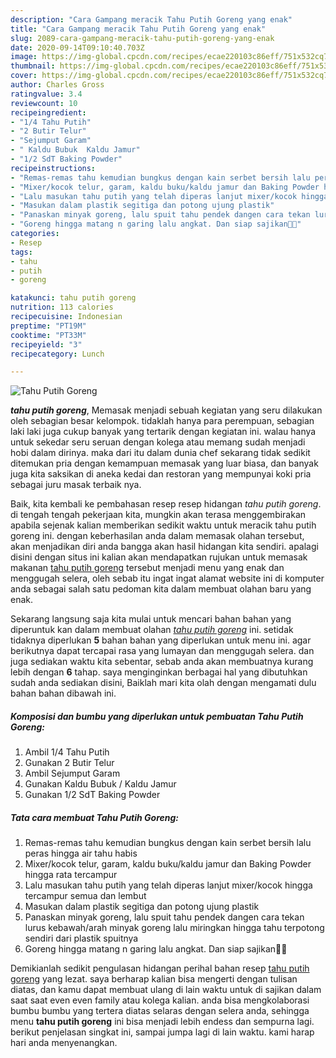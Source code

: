 ```yaml
---
description: "Cara Gampang meracik Tahu Putih Goreng yang enak"
title: "Cara Gampang meracik Tahu Putih Goreng yang enak"
slug: 2089-cara-gampang-meracik-tahu-putih-goreng-yang-enak
date: 2020-09-14T09:10:40.703Z
image: https://img-global.cpcdn.com/recipes/ecae220103c86eff/751x532cq70/tahu-putih-goreng-foto-resep-utama.jpg
thumbnail: https://img-global.cpcdn.com/recipes/ecae220103c86eff/751x532cq70/tahu-putih-goreng-foto-resep-utama.jpg
cover: https://img-global.cpcdn.com/recipes/ecae220103c86eff/751x532cq70/tahu-putih-goreng-foto-resep-utama.jpg
author: Charles Gross
ratingvalue: 3.4
reviewcount: 10
recipeingredient:
- "1/4 Tahu Putih"
- "2 Butir Telur"
- "Sejumput Garam"
- " Kaldu Bubuk  Kaldu Jamur"
- "1/2 SdT Baking Powder"
recipeinstructions:
- "Remas-remas tahu kemudian bungkus dengan kain serbet bersih lalu peras hingga air tahu habis"
- "Mixer/kocok telur, garam, kaldu buku/kaldu jamur dan Baking Powder hingga rata tercampur"
- "Lalu masukan tahu putih yang telah diperas lanjut mixer/kocok hingga tercampur semua dan lembut"
- "Masukan dalam plastik segitiga dan potong ujung plastik"
- "Panaskan minyak goreng, lalu spuit tahu pendek dangen cara tekan lurus kebawah/arah minyak goreng lalu miringkan hingga tahu terpotong sendiri dari plastik spuitnya"
- "Goreng hingga matang n garing lalu angkat. Dan siap sajikan🤤🤩"
categories:
- Resep
tags:
- tahu
- putih
- goreng

katakunci: tahu putih goreng 
nutrition: 113 calories
recipecuisine: Indonesian
preptime: "PT19M"
cooktime: "PT33M"
recipeyield: "3"
recipecategory: Lunch

---
```



![Tahu Putih Goreng](https://img-global.cpcdn.com/recipes/ecae220103c86eff/751x532cq70/tahu-putih-goreng-foto-resep-utama.jpg)

<b><i>tahu putih goreng</i></b>, Memasak menjadi sebuah kegiatan yang seru dilakukan oleh sebagian besar kelompok. tidaklah hanya para perempuan, sebagian laki laki juga cukup banyak yang tertarik dengan kegiatan ini. walau hanya untuk sekedar seru seruan dengan kolega atau memang sudah menjadi hobi dalam dirinya. maka dari itu dalam dunia chef sekarang tidak sedikit ditemukan pria dengan kemampuan memasak yang luar biasa, dan banyak juga kita saksikan di aneka kedai dan restoran yang mempunyai koki pria sebagai juru masak terbaik nya.



Baik, kita kembali ke pembahasan resep resep hidangan <i>tahu putih goreng</i>. di tengah tengah pekerjaan kita, mungkin akan terasa menggembirakan apabila sejenak kalian memberikan sedikit waktu untuk meracik tahu putih goreng ini. dengan keberhasilan anda dalam memasak olahan tersebut, akan menjadikan diri anda bangga akan hasil hidangan kita sendiri. apalagi disini dengan situs ini kalian akan mendapatkan rujukan untuk memasak makanan <u>tahu putih goreng</u> tersebut menjadi menu yang enak dan menggugah selera, oleh sebab itu ingat ingat alamat website ini di komputer anda sebagai salah satu pedoman kita dalam membuat olahan baru yang enak.


Sekarang langsung saja kita mulai untuk mencari bahan bahan yang diperuntuk kan dalam membuat olahan <u><i>tahu putih goreng</i></u> ini. setidak tidaknya diperlukan <b>5</b> bahan bahan yang diperlukan untuk menu ini. agar berikutnya dapat tercapai rasa yang lumayan dan menggugah selera. dan juga sediakan waktu kita sebentar, sebab anda akan membuatnya kurang lebih dengan <b>6</b> tahap. saya menginginkan berbagai hal yang dibutuhkan sudah anda sediakan disini, Baiklah mari kita olah dengan mengamati dulu bahan bahan dibawah ini.

<!--inarticleads1-->

##### Komposisi dan bumbu yang diperlukan untuk pembuatan Tahu Putih Goreng:

1. Ambil 1/4 Tahu Putih
1. Gunakan 2 Butir Telur
1. Ambil Sejumput Garam
1. Gunakan  Kaldu Bubuk / Kaldu Jamur
1. Gunakan 1/2 SdT Baking Powder




<!--inarticleads2-->

##### Tata cara membuat Tahu Putih Goreng:

1. Remas-remas tahu kemudian bungkus dengan kain serbet bersih lalu peras hingga air tahu habis
1. Mixer/kocok telur, garam, kaldu buku/kaldu jamur dan Baking Powder hingga rata tercampur
1. Lalu masukan tahu putih yang telah diperas lanjut mixer/kocok hingga tercampur semua dan lembut
1. Masukan dalam plastik segitiga dan potong ujung plastik
1. Panaskan minyak goreng, lalu spuit tahu pendek dangen cara tekan lurus kebawah/arah minyak goreng lalu miringkan hingga tahu terpotong sendiri dari plastik spuitnya
1. Goreng hingga matang n garing lalu angkat. Dan siap sajikan🤤🤩




Demikianlah sedikit pengulasan hidangan perihal bahan resep <u>tahu putih goreng</u> yang lezat. saya berharap kalian bisa mengerti dengan tulisan diatas, dan kamu dapat membuat ulang di lain waktu untuk di sajikan dalam saat saat even even family atau kolega kalian. anda bisa mengkolaborasi bumbu bumbu yang tertera diatas selaras dengan selera anda, sehingga menu <b>tahu putih goreng</b> ini bisa menjadi lebih endess dan sempurna lagi. berikut penjelasan singkat ini, sampai jumpa lagi di lain waktu. kami harap hari anda menyenangkan.
